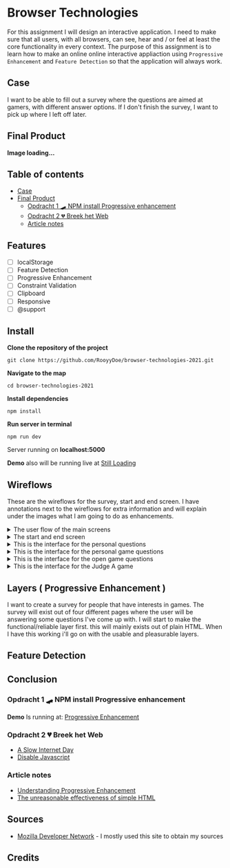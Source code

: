# Browser Technologies

For this assignment I will design an interactive application. I need to make sure that all users, with all browsers, can see, hear and / or feel at least the core functionality in every context. The purpose of this assignment is to learn how to make an online online interactive appliaction using `Progressive Enhancement` and `Feature Detection` so that the application will always work.

## Case

I want to be able to fill out a survey where the questions are aimed at gamers, with different answer options. If I don't finish the survey, I want to pick up where I left off later.

## Final Product
**Image loading...**

## Table of contents

- [Case](#case)
- [Final Product](#final-product)
  - [Opdracht 1 🛹 NPM install Progressive enhancement](Opdracht-1-🛹-NPM-install-Progressive-enhancement)
  - [Opdracht 2 💔 Breek het Web](Opdracht-2-💔-Breek-het-Web)
  - [Article notes](Article-notes)

## Features

- [ ] localStorage
- [ ] Feature Detection
- [ ] Progressive Enhancement
- [ ] Constraint Validation
- [ ] Clipboard
- [ ] Responsive
- [ ] @support

## Install

**Clone the repository of the project**

```
git clone https://github.com/RooyyDoe/browser-technologies-2021.git
```

**Navigate to the map**

```
cd browser-technologies-2021
```

**Install dependencies**

```
npm install
```

**Run server in terminal**

```
npm run dev
```

Server running on **localhost:5000**

**Demo** also will be running live at [Still Loading]()

## Wireflows

These are the wireflows for the survey, start and end screen. I have annotations next to the wireflows for extra information and will explain under the images what I am going to do as enhancements.

<details>
  <summary>The user flow of the main screens</summary>
  
  ![WhatsApp Image 2021-03-17 at 14 50 00](https://user-images.githubusercontent.com/40355914/111487035-49bd6780-8738-11eb-9b41-ee18eb1de8e7.jpeg)
  
  **Explanation...**
  
</details>

<details>
  <summary>The start and end screen</summary>
  
  ![WhatsApp Image 2021-03-17 at 14 50 00 (1)](https://user-images.githubusercontent.com/40355914/111487365-96a13e00-8738-11eb-9e28-6b29f07fb39d.jpeg)
  
  **Explanation...**
  
</details>

<details>
  <summary>This is the interface for the personal questions</summary>
  
  <img src="https://user-images.githubusercontent.com/40355914/111488022-2810b000-8739-11eb-88b3-bc1b9d04b1d3.jpeg" width="250" height="auto" />
  
  This will be the first screen when the users starts the survey. They will need to fill in a bit of personal information.
  
  **Form questions:**
  - First name (Input field)
  - Surname (Input field)
  - Gender (Radio buttons)
  - Age (Only Digits)
  - Gamertag (Input field)
  
</details>

<details>
  <summary>This is the interface for the personal game questions</summary>
  
  <img src="https://user-images.githubusercontent.com/40355914/111488071-3232ae80-8739-11eb-96bd-54aeb6274a47.jpeg" width="250" height="auto" />
  
  In de second survey screen the users get a couple more personal questions, but these questions will be mainly linked to gaming
  
    **Form questions:**
  - What is your favorite platform? (Input type Range)
  - How much time do you spend on gaming in a day (Input field)
  - Do you prefer multiplayer games or to go solo? (Checkboxes)
  - What's your favorite game genre? (Dropdown list)
  - What is your favorite game? (Input field)
  
</details>

<details>
  <summary>This is the interface for the open game questions</summary>
  
  <img src="https://user-images.githubusercontent.com/40355914/111488128-41b1f780-8739-11eb-84e0-e69294e2a22f.jpeg" width="250" height="auto" />
  
  This section is for the open questions. There will be three questions about gaming and I want the opinion of the users about these questions as detailed as they   can.
  
  **Form questions:**
  - What's your favorite game of all time? and why? (Textarea)
  - If video games didn't exist anymore, what would you do? (Textarea)
  - What or who got you into video games in the first place? (Textarea)
  
</details>

<details>
  <summary>This is the interface for the Judge A game</summary>
  
  <img src="https://user-images.githubusercontent.com/40355914/111488162-4b3b5f80-8739-11eb-9996-f8bd5bbde1c8.jpeg" width="250" height="auto" />
  
  The last part of my survey I will be asking a user to give there opinion about a game they can choose from a dropdown.
  
   **Form questions:**
  - Choose a game: (Dropdown list)
  - What do you think about this game? (Textarea)
  - Give the game a number 1 - 10 (Input type Range)
  - How much time do you have in the game? (Only digits)
  - Would you recommend this game? (Radio buttons)

</details>



## Layers ( Progressive Enhancement )

I want to create a survey for people that have interests in games. The survey will exist out of four different pages where the user will be answering some questions I've come up with. I will start to make the functional/reliable layer first. this will mainly exists out of plain HTML. When I have this working i'll go on with the usable and pleasurable layers. 

## Feature Detection

## Conclusion

### Opdracht 1 🛹 NPM install Progressive enhancement

**Demo** Is running at: [Progressive Enhancement](https://browsertech2021.netlify.app/)

### Opdracht 2 💔 Breek het Web

- [A Slow Internet Day](https://github.com/RooyyDoe/browser-technologies-2021/wiki/A-Slow-Internet-Day)
- [Disable Javascript](https://github.com/RooyyDoe/browser-technologies-2021/wiki/Disabling-Javascript)

### Article notes

- [Understanding Progressive Enhancement](https://github.com/RooyyDoe/browser-technologies-2021/wiki/Understanding-Progressive-Enhancement)
- [The unreasonable effectiveness of simple HTML](https://github.com/RooyyDoe/browser-technologies-2021/wiki/The-unreasonable-effectiveness-of-simple-HTML)

## Sources

- [Mozilla Developer Network](https://developer.mozilla.org/en-US/) - I mostly used this site to obtain my sources

## Credits

